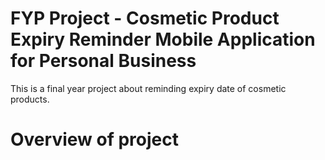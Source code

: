 # FYP Project - Cosmetic Product Expiry Reminder Mobile Application for Personal Business
 This is a final year project about reminding expiry date of cosmetic products.
 
 # Overview of project


